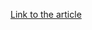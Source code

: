 [Link to the article](https://ti.qianxin.com/blog/articles/Kasablanka-Group-Probably-Conducted-Compaigns-Targeting-Russia/)

